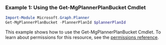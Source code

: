 ### Example 1: Using the Get-MgPlannerPlanBucket Cmdlet
```powershell
Import-Module Microsoft.Graph.Planner
Get-MgPlannerPlanBucket -PlannerPlanId $plannerPlanId
```
This example shows how to use the Get-MgPlannerPlanBucket Cmdlet.
To learn about permissions for this resource, see the [permissions reference](/graph/permissions-reference).
